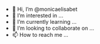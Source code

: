- 👋 Hi, I’m @monicaelisabet
- 👀 I’m interested in ...
- 🌱 I’m currently learning ...
- 💞️ I’m looking to collaborate on ...
- 📫 How to reach me ...

<!---
monicaelisabet/monicaelisabet is a ✨ special ✨ repository because its `README.md` (this file) appears on your GitHub profile.
You can click the Preview link to take a look at your changes.
--->
